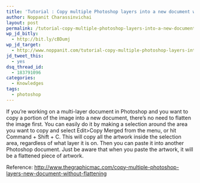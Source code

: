 ```yaml
---
title: 'Tutorial : Copy multiple Photoshop layers into a new document without flattening'
author: Noppanit Charassinvichai
layout: post
permalink: /tutorial-copy-multiple-photoshop-layers-into-a-new-document-without-flattening/
wp_jd_bitly:
  - http://bit.ly/cBDumj
wp_jd_target:
  - http://www.noppanit.com/tutorial-copy-multiple-photoshop-layers-into-a-new-document-without-flattening/
jd_tweet_this:
  - yes
dsq_thread_id:
  - 183791096
categories:
  - Knowledges
tags:
  - photoshop
---
```

If you’re working on a multi-layer document in Photoshop and you want to copy a portion of the image into a new document, there’s no need to flatten the image first. You can easily do it by making a selection around the area you want to copy and select Edit>Copy Merged from the menu, or hit Command + Shift + C. This will copy all the artwork inside the selection area, regardless of what layer it is on. Then you can paste it into another Photoshop document. Just be aware that when you paste the artwork, it will be a flattened piece of artwork.

Reference: <http://www.thegraphicmac.com/copy-multiple-photoshop-layers-new-document-without-flattening>